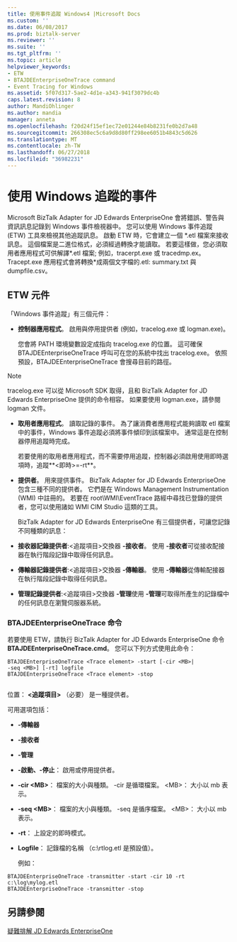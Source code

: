 ```yaml
---
title: 使用事件追蹤 Windows4 |Microsoft Docs
ms.custom: ''
ms.date: 06/08/2017
ms.prod: biztalk-server
ms.reviewer: ''
ms.suite: ''
ms.tgt_pltfrm: ''
ms.topic: article
helpviewer_keywords:
- ETW
- BTAJDEEnterpriseOneTrace command
- Event Tracing for Windows
ms.assetid: 5f07d317-5ae2-4d1e-a343-941f3079dc4b
caps.latest.revision: 8
author: MandiOhlinger
ms.author: mandia
manager: anneta
ms.openlocfilehash: f20d24f15ef1ec72e01244e84b8231fe0b2d7a48
ms.sourcegitcommit: 266308ec5c6a9d8d80ff298ee6051b4843c5d626
ms.translationtype: MT
ms.contentlocale: zh-TW
ms.lasthandoff: 06/27/2018
ms.locfileid: "36982231"
---
```

# <a name="using-event-tracing-for-windows"></a>使用 Windows 追蹤的事件
Microsoft BizTalk Adapter for JD Edwards EnterpriseOne 會將錯誤、警告與資訊訊息記錄到 Windows 事件檢視器中。 您可以使用 Windows 事件追蹤 (ETW) 工具來檢視其他追蹤訊息。 啟動 ETW 時，它會建立一個 *.etl 檔案來接收訊息。 這個檔案是二進位格式，必須經過轉換才能讀取。 若要這樣做，您必須取用者應用程式可供解譯\*.etl 檔案; 例如，tracerpt.exe 或 tracedmp.ex。 Tracept.exe 應用程式會將轉換\*成兩個文字檔的.etl: summary.txt 與 dumpfile.csv。  
  
## <a name="etw-components"></a>ETW 元件  
 「Windows 事件追蹤」有三個元件：  
  
-   **控制器應用程式**。 啟用與停用提供者 (例如，tracelog.exe 或 logman.exe)。  
  
     您會將 PATH 環境變數設定成指向 tracelog.exe 的位置。 這可確保 BTAJDEEnterpriseOneTrace 呼叫可在您的系統中找出 tracelog.exe。 依照預設，BTAJDEEnterpriseOneTrace 會搜尋目前的路徑。  
  
> [!NOTE]
>  tracelog.exe 可以從 Microsoft SDK 取得，且和 BizTalk Adapter  for JD Edwards EnterpriseOne 提供的命令相容。 如果要使用 logman.exe，請參閱 logman 文件。  
  
- **取用者應用程式**。 讀取記錄的事件。 為了讓消費者應用程式能夠讀取 etl 檔案中的事件，Windows 事件追蹤必須將事件傾印到該檔案中。 通常這是在控制器停用追蹤時完成。  
  
   若要使用的取用者應用程式，而不需要停用追蹤，控制器必須啟用使用即時選項時，追蹤**\<即時\>=-rt**。  
  
- **提供者**。 用來提供事件。 BizTalk Adapter for JD Edwards EnterpriseOne 包含三種不同的提供者。 它們是在 Windows Management Instrumentation (WMI) 中註冊的。 若要在 root\WMI\EventTrace 路經中尋找已登錄的提供者，您可以使用諸如 WMI CIM Studio 這類的工具。  
  
  BizTalk Adapter  for JD Edwards EnterpriseOne 有三個提供者，可讓您記錄不同種類的訊息：  
  
- **接收器記錄提供者**:\<追蹤項目\>交換器 **-接收者**。 使用 **-接收者**可從接收配接器在執行階段記錄中取得任何訊息。  
  
- **傳輸器記錄提供者**:\<追蹤項目\>交換器 **-傳輸器**。 使用 **-傳輸器**從傳輸配接器在執行階段記錄中取得任何訊息。  
  
- **管理記錄提供者**:\<追蹤項目\>交換器 **-管理**使用 **-管理**可取得所產生的記錄檔中的任何訊息在瀏覽伺服器系統。  
  
### <a name="btajdeenterpriseonetrace-command"></a>BTAJDEEnterpriseOneTrace 命令  
 若要使用 ETW，請執行 BizTalk Adapter for JD Edwards EnterpriseOne 命令**BTAJDEEnterpriseOneTrace.cmd**。 您可以下列方式使用此命令：  
  
```  
BTAJDEEnterpriseOneTrace <Trace element> -start [-cir <MB>|   
-seq <MB>] [-rt] logfile  
BTAJDEEnterpriseOneTrace <Trace element> -stop  
  
```  
  
 位置： **\<追蹤項目\>** （必要） 是一種提供者。  
  
 可用選項包括：  
  
- **-傳輸器**  
  
- **-接收者**  
  
- **-管理**  
  
- **-啟動、-停止**： 啟用或停用提供者。  
  
- **-cir \<MB\>**： 檔案的大小與種類。 -cir 是循環檔案。 \<MB\>： 大小以 mb 表示。  
  
- **-seq \<MB\>**： 檔案的大小與種類。 -seq 是循序檔案。 \<MB\>： 大小以 mb 表示。  
  
- **-rt**： 上設定的即時模式。  
  
- **Logfile**： 記錄檔的名稱 （c:\rtlog.etl 是預設值）。  
  
  例如：  
  
```  
BTAJDEEnterpriseOneTrace -transmitter -start -cir 10 -rt c:\log\mylog.etl  
BTAJDEEnterpriseOneTrace -transmitter -stop  
```  
  
## <a name="see-also"></a>另請參閱  
 [疑難排解 JD Edwards EnterpriseOne](../core/troubleshooting-jd-edwards-enterpriseone.md)